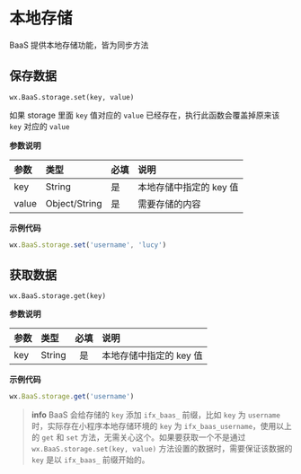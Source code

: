 # 本地存储

BaaS 提供本地存储功能，皆为同步方法


## 保存数据

`wx.BaaS.storage.set(key, value)`

如果 storage 里面 `key` 值对应的 `value` 已经存在，执行此函数会覆盖掉原来该 `key` 对应的 `value`

**参数说明**

| 参数   | 类型          | 必填 | 说明 |
| :---- | :------------ | :-- | :-- |
| key   | String        | 是  | 本地存储中指定的 key 值 |
| value | Object/String | 是  | 需要存储的内容 |

**示例代码**

```js
wx.BaaS.storage.set('username', 'lucy')
```

## 获取数据

`wx.BaaS.storage.get(key)`

**参数说明**

| 参数 | 类型   | 必填 | 说明 |
| :-- | :----- | :-: | :-- |
| key | String | 是  | 本地存储中指定的 key 值 |


**示例代码**

```js
wx.BaaS.storage.get('username')
```

> **info**
> BaaS 会给存储的 `key` 添加 `ifx_baas_` 前缀，比如 `key` 为 `username` 时，实际存在小程序本地存储环境的 `key` 为 `ifx_baas_username`，使用以上的 `get` 和 `set` 方法，无需关心这个。如果要获取一个不是通过 `wx.BaaS.storage.set(key, value)` 方法设置的数据时，需要保证该数据的 `key` 是以 `ifx_baas_` 前缀开始的。